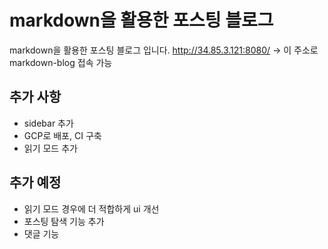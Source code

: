 # markdown을 활용한 포스팅 블로그
markdown을 활용한 포스팅 블로그 입니다.
http://34.85.3.121:8080/ -> 이 주소로 markdown-blog 접속 가능



## 추가 사항
- sidebar 추가
- GCP로 배포, CI 구축
- 읽기 모드 추가

## 추가 예정  
- 읽기 모드 경우에 더 적합하게 ui 개선
- 포스팅 탐색 기능 추가
- 댓글 기능




